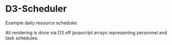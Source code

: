 # D3-Scheduler

Example daily resource scheduler.

All rendering is done via D3 off javascript arrays representing personnel and task schedules.
